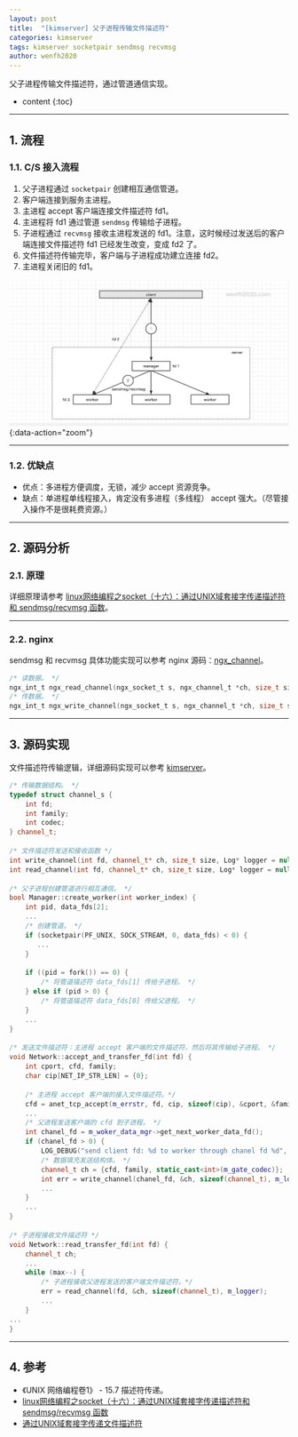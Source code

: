 ```yaml
---
layout: post
title:  "[kimserver] 父子进程传输文件描述符"
categories: kimserver
tags: kimserver socketpair sendmsg recvmsg
author: wenfh2020
---
```


父子进程传输文件描述符，通过管道通信实现。





* content
{:toc}

---

## 1. 流程

### 1.1. C/S 接入流程

1. 父子进程通过 `socketpair` 创建相互通信管道。
2. 客户端连接到服务主进程。
3. 主进程 accept 客户端连接文件描述符 fd1。
4. 主进程将 fd1 通过管道 `sendmsg` 传输给子进程。
5. 子进程通过 `recvmsg` 接收主进程发送的 fd1。注意，这时候经过发送后的客户端连接文件描述符 fd1 已经发生改变，变成 fd2 了。
6. 文件描述符传输完毕，客户端与子进程成功建立连接 fd2。
7. 主进程关闭旧的 fd1。

![接入流程](/images/2020-10-23-17-41-28.png){:data-action="zoom"}

---

### 1.2. 优缺点

* 优点：多进程方便调度，无锁，减少 accept 资源竞争。
* 缺点：单进程单线程接入，肯定没有多进程（多线程） accept 强大。（尽管接入操作不是很耗费资源。）

---

## 2. 源码分析

### 2.1. 原理

详细原理请参考 [linux网络编程之socket（十六）：通过UNIX域套接字传递描述符和 sendmsg/recvmsg 函数](https://blog.csdn.net/jnu_simba/article/details/9079627)。

---

### 2.2. nginx

sendmsg 和 recvmsg 具体功能实现可以参考 nginx 源码：[ngx_channel](https://github.com/nginx/nginx/blob/master/src/os/unix/ngx_channel.c)。

```c
/* 读数据。 */
ngx_int_t ngx_read_channel(ngx_socket_t s, ngx_channel_t *ch, size_t size, ngx_log_t *log);
/* 传数据。 */
ngx_int_t ngx_write_channel(ngx_socket_t s, ngx_channel_t *ch, size_t size, ngx_log_t *log);
```

---

## 3. 源码实现

文件描述符传输逻辑，详细源码实现可以参考 [kimserver](https://github.com/wenfh2020/kimserver)。

```cpp
/* 传输数据结构。 */
typedef struct channel_s {
    int fd;
    int family;
    int codec;
} channel_t;

/* 文件描述符发送和接收函数 */
int write_channel(int fd, channel_t* ch, size_t size, Log* logger = nullptr);
int read_channel(int fd, channel_t* ch, size_t size, Log* logger = nullptr);

/* 父子进程创建管道进行相互通信。 */
bool Manager::create_worker(int worker_index) {
    int pid, data_fds[2];
    ...
    /* 创建管道。 */
    if (socketpair(PF_UNIX, SOCK_STREAM, 0, data_fds) < 0) {
       ...
    }

    if ((pid = fork()) == 0) {
        /* 将管道描述符 data_fds[1] 传给子进程。 */
    } else if (pid > 0) {
        /* 将管道描述符 data_fds[0] 传给父进程。 */
    }
    ...
}

/* 发送文件描述符：主进程 accept 客户端的文件描述符，然后将其传输给子进程。 */
void Network::accept_and_transfer_fd(int fd) {
    int cport, cfd, family;
    char cip[NET_IP_STR_LEN] = {0};

    /* 主进程 accept 客户端的接入文件描述符。*/
    cfd = anet_tcp_accept(m_errstr, fd, cip, sizeof(cip), &cport, &family);
    ...
    /* 父进程发送客户端的 cfd 到子进程。 */
    int chanel_fd = m_woker_data_mgr->get_next_worker_data_fd();
    if (chanel_fd > 0) {
        LOG_DEBUG("send client fd: %d to worker through chanel fd %d", cfd, chanel_fd);
        /* 数据填充发送结构体。 */
        channel_t ch = {cfd, family, static_cast<int>(m_gate_codec)};
        int err = write_channel(chanel_fd, &ch, sizeof(channel_t), m_logger);
        ...
    } 
    ...
}

/* 子进程接收文件描述符 */
void Network::read_transfer_fd(int fd) {
    channel_t ch;
    ...
    while (max--) {
        /* 子进程接收父进程发送的客户端文件描述符。*/
        err = read_channel(fd, &ch, sizeof(channel_t), m_logger);
        ...
    }
...
}
```

---

## 4. 参考

* 《UNIX 网络编程卷1》 - 15.7 描述符传递。
* [linux网络编程之socket（十六）：通过UNIX域套接字传递描述符和 sendmsg/recvmsg 函数](https://blog.csdn.net/jnu_simba/article/details/9079627)
* [通过UNIX域套接字传递文件描述符](view-source:https://www.bwar.tech/2018/07/17/fd-transfer.html)